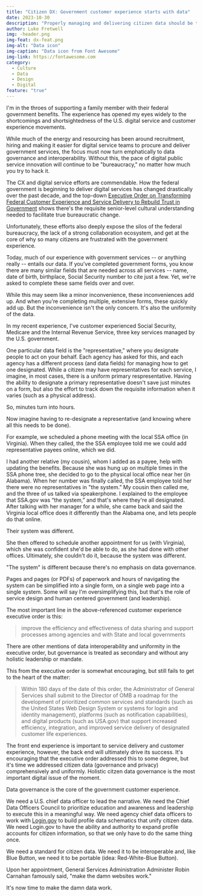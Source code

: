 ```yaml
---
title: "Citizen DX: Government customer experience starts with data"
date: 2023-10-30
description: "Properly managing and delivering citizen data should be the U.S. government's first CX priority."
author: Luke Fretwell
img: -header.png
img-feat: dx-feat.png
img-alt: "Data icon"
img-caption: "Data icon from Font Awesome"
img-link: https://fontawesome.com
category:
  - Culture
  - Data
  - Design
  - Digital
feature: "true"
---
```


I'm in the throes of supporting a family member with their federal government benefits. The experience has opened my eyes widely to the shortcomings and shortsightedness of the U.S. digital service and customer experience movements.

While much of the energy and resourcing has been around recruitment, hiring and making it easier for digital service teams to procure and deliver government services, the focus must now turn emphatically to data governance and interoperability. Without this, the pace of digital public service innovation will continue to be "bureaucracy," no matter how much you try to hack it.

The CX and digital service efforts are commendable. How the federal government is beginning to deliver digital services has changed drastically over the past decade, and the top-down [Executive Order on Transforming Federal Customer Experience and Service Delivery to Rebuild Trust in Government](https://www.whitehouse.gov/briefing-room/presidential-actions/2021/12/13/executive-order-on-transforming-federal-customer-experience-and-service-delivery-to-rebuild-trust-in-government/) shows there's the requisite senior-level cultural understanding needed to facilitate true bureaucratic change.

Unfortunately, these efforts also deeply expose the silos of the federal bureaucracy, the lack of a strong collaboration ecosystem, and get at the core of why so many citizens are frustrated with the government experience.

Today, much of our experience with government services -- or anything really -- entails our data. If you've completed government forms, you know there are many similar fields that are needed across all services -- name, date of birth, birthplace, Social Security number to cite just a few. Yet, we're asked to complete these same fields over and over.

While this may seem like a minor inconvenience, these inconveniences add up. And when you're completing multiple, extensive forms, these quickly add up. But the inconvenience isn't the only concern. It's also the uniformity of the data.

In my recent experience, I've customer experienced Social Security, Medicare and the Internal Revenue Service, three key services managed by the U.S. government.

One particular data field is the "representative," where you designate people to act on your behalf. Each agency has asked for this, and each agency has a different process (and data fields) for managing how to get one designated. While a citizen may have representatives for each service, I imagine, in most cases, there is a uniform primary respresentative. Having the ability to designate a primary representative doesn't save just minutes on a form, but also the effort to track down the requisite information when it varies (such as a physical address).

So, minutes turn into hours.

Now imagine having to re-designate a representative (and knowing where all this needs to be done).

For example, we scheduled a phone meeting with the local SSA office (in Virginia). When they called, the the SSA employee told me we could add representative payees online, which we did.

I had another relative (my cousin), whom I added as a payee, help with updating the benefits. Because she was hung up on multiple times in the SSA phone tree, she decided to go to the physical local office near her (in Alabama). When her number was finally called, the SSA employee told her there were no representatives in "the system.” My cousin then called me, and the three of us talked via speakerphone. I explained to the employee that SSA.gov was “the system,” and that's where they're all designated. After talking with her manager for a while, she came back and said the Virginia local office does it differently than the Alabama one, and lets people do that online.

Their system was different.

She then offered to schedule another appointment for us (with Virginia), which she was confident she'd be able to do, as she had done with other offices. Ultimately, she couldn't do it, because the system was different.

"The system" is different because there's no emphasis on data governance.

Pages and pages (or PDFs) of paperwork and hours of navigating the system can be simplified into a single form, on a single web page into a single system. Some will say I'm oversimplifying this, but that's the role of service design and human centered government (and leadership).

The most important line in the above-referenced customer experience executive order is this:

> improve the efficiency and effectiveness of data sharing and support processes among agencies and with State and local governments

There are other mentions of data interoperability and uniformity in the executive order, but governance is treated as secondary and without any holistic leadership or mandate.

This from the executive order is somewhat encouraging, but still fails to get to the heart of the matter:

> Within 180 days of the date of this order, the Administrator of General Services shall submit to the Director of OMB a roadmap for the development of prioritized common services and standards (such as the United States Web Design System or systems for login and identity management), platforms (such as notification capabilities), and digital products (such as USA.gov) that support increased efficiency, integration, and improved service delivery of designated customer life experiences. 

The front end experience is important to service delivery and customer experience, however, the back end will ultimately drive its success. It's encouraging that the executive order addressed this to some degree, but it's time we addressed citizen data (governance and privacy) comprehensively and uniformly. Holistic citzen data governance is the most important digital issue of the moment.

Data governance is the core of the government customer experience.

We need a U.S. chief data officer to lead the narrative. We need the Chief Data Officers Council to prioritize education and awareness and leadership to execute this in a meaningful way. We need agency chief data officers to work with [Login.gov](https://login.gov) to build profile data schematics that unify citizen data. We need Login.gov to have the ability and authority to expand profile accounts for citizen information, so that we only have to do the same thing once.

We need a standard for citizen data. We need it to be interoperable and, like Blue Button, we need it to be portable (idea: Red-White-Blue Button).

Upon her appointment, General Services Administration Administer Robin Carnahan famously said, "make the damn websites work."

It's now time to make the damn data work.